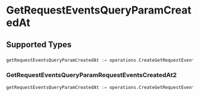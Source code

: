 # GetRequestEventsQueryParamCreatedAt


## Supported Types

### 

```go
getRequestEventsQueryParamCreatedAt := operations.CreateGetRequestEventsQueryParamCreatedAtDateTime(time.Time{/* values here */})
```

### GetRequestEventsQueryParamRequestEventsCreatedAt2

```go
getRequestEventsQueryParamCreatedAt := operations.CreateGetRequestEventsQueryParamCreatedAtGetRequestEventsQueryParamRequestEventsCreatedAt2(operations.GetRequestEventsQueryParamRequestEventsCreatedAt2{/* values here */})
```


